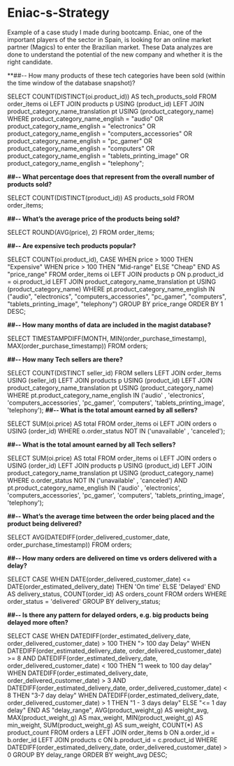 # Eniac-s-Strategy
Example of a case study I made during bootcamp. Eniac, one of the important players of the sector in Spain, is looking for an online market partner (Magics) to enter the Brazilian market. These Data analyzes are done to understand the potential of the new company and whether it is the right candidate.

**##-- How many products of these tech categories have been sold (within the time window of the database snapshot)? 

SELECT COUNT(DISTINCT(oi.product_id)) AS tech_products_sold
FROM order_items oi
LEFT JOIN products p 
	USING (product_id)
LEFT JOIN product_category_name_translation pt
	USING (product_category_name)
WHERE product_category_name_english = "audio"
OR product_category_name_english =  "electronics"
OR product_category_name_english =  "computers_accessories"
OR product_category_name_english =  "pc_gamer"
OR product_category_name_english =  "computers"
OR product_category_name_english =  "tablets_printing_image"
OR product_category_name_english =  "telephony";

**##-- What percentage does that represent from the overall number of products sold?**

SELECT COUNT(DISTINCT(product_id)) AS products_sold
FROM order_items;

**##-- What’s the average price of the products being sold?**

SELECT ROUND(AVG(price), 2)
FROM order_items;

**##-- Are expensive tech products popular?**

SELECT COUNT(oi.product_id), 
	CASE 
		WHEN price > 1000 THEN "Expensive"
		WHEN price > 100 THEN "Mid-range"
		ELSE "Cheap"
	END AS "price_range"
FROM order_items oi
LEFT JOIN products p
	ON p.product_id = oi.product_id
LEFT JOIN product_category_name_translation pt
	USING (product_category_name)
WHERE pt.product_category_name_english IN ("audio", "electronics", "computers_accessories", "pc_gamer", "computers", "tablets_printing_image", "telephony")
GROUP BY price_range
ORDER BY 1 DESC;

**##-- How many months of data are included in the magist database?**

SELECT 
    TIMESTAMPDIFF(MONTH,
        MIN(order_purchase_timestamp),
        MAX(order_purchase_timestamp))
FROM
    orders;
    
   **##-- How many Tech sellers are there?**
   
SELECT 
    COUNT(DISTINCT seller_id)
FROM
    sellers
        LEFT JOIN
    order_items USING (seller_id)
        LEFT JOIN
    products p USING (product_id)
        LEFT JOIN
    product_category_name_translation pt USING (product_category_name)
WHERE
    pt.product_category_name_english IN ('audio' , 'electronics',
        'computers_accessories',
        'pc_gamer',
        'computers',
        'tablets_printing_image',
        'telephony');
**##-- What is the total amount earned by all sellers?**

SELECT 
    SUM(oi.price) AS total
FROM
    order_items oi
        LEFT JOIN
    orders o USING (order_id)
WHERE
    o.order_status NOT IN ('unavailable' , 'canceled');
    
   **##-- What is the total amount earned by all Tech sellers?**
   
SELECT 
    SUM(oi.price) AS total
FROM
    order_items oi
        LEFT JOIN
    orders o USING (order_id)
        LEFT JOIN
    products p USING (product_id)
        LEFT JOIN
    product_category_name_translation pt USING (product_category_name)
WHERE
    o.order_status NOT IN ('unavailable' , 'canceled')
        AND pt.product_category_name_english IN ('audio' , 'electronics',
        'computers_accessories',
        'pc_gamer',
        'computers',
        'tablets_printing_image',
        'telephony');
  
  **##-- What’s the average time between the order being placed and the product being delivered?**
  
SELECT AVG(DATEDIFF(order_delivered_customer_date, order_purchase_timestamp))
FROM orders;

**##-- How many orders are delivered on time vs orders delivered with a delay?**

SELECT 
	CASE 
		WHEN DATE(order_delivered_customer_date) <= DATE(order_estimated_delivery_date) THEN 'On time'
		ELSE 'Delayed'
    END AS delivery_status, 
COUNT(order_id) AS orders_count
FROM orders
WHERE order_status = 'delivered'
GROUP BY delivery_status;

**##-- Is there any pattern for delayed orders, e.g. big products being delayed more often?**

SELECT
	CASE 
		WHEN DATEDIFF(order_estimated_delivery_date, order_delivered_customer_date) > 100 THEN "> 100 day Delay"
        WHEN DATEDIFF(order_estimated_delivery_date, order_delivered_customer_date) >= 8 AND DATEDIFF(order_estimated_delivery_date, order_delivered_customer_date) < 100 THEN "1 week to 100 day delay"
		WHEN DATEDIFF(order_estimated_delivery_date, order_delivered_customer_date) > 3 AND DATEDIFF(order_estimated_delivery_date, order_delivered_customer_date) < 8 THEN "3-7 day delay"
		WHEN DATEDIFF(order_estimated_delivery_date, order_delivered_customer_date) > 1 THEN "1 - 3 days delay"
		ELSE "<= 1 day delay"
	END AS "delay_range", 
AVG(product_weight_g) AS weight_avg,
MAX(product_weight_g) AS max_weight,
MIN(product_weight_g) AS min_weight,
SUM(product_weight_g) AS sum_weight,
COUNT(*) AS product_count 
FROM orders a
LEFT JOIN order_items b
	ON a.order_id = b.order_id
LEFT JOIN products c
	ON b.product_id = c.product_id
WHERE DATEDIFF(order_estimated_delivery_date, order_delivered_customer_date) > 0
GROUP BY delay_range
ORDER BY weight_avg DESC;


